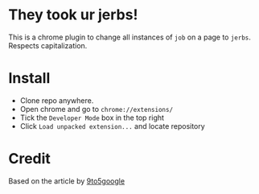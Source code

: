 # They took ur jerbs!

This is a chrome plugin to change all instances of `job` on a page to `jerbs`. Respects capitalization.

# Install
- Clone repo anywhere. 
- Open chrome and go to `chrome://extensions/`
- Tick the `Developer Mode` box in the top right
- Click `Load unpacked extension...` and locate repository

# Credit
Based on the article by [9to5google](https://9to5google.com/2015/06/14/how-to-make-a-chrome-extensions/)